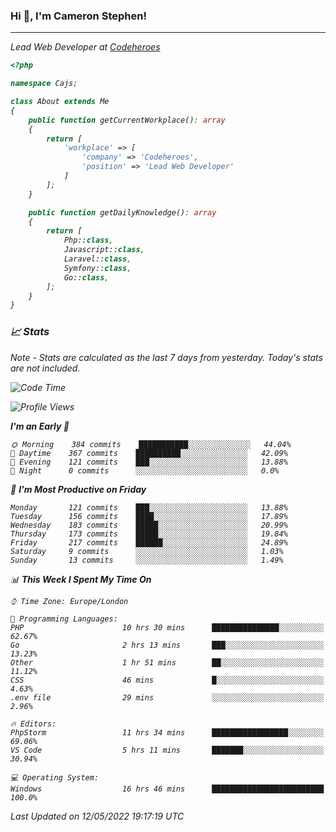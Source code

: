 ### Hi 👋, I'm Cameron Stephen!
<hr>
<p><em>Lead Web Developer at <a href="https://codeheroes.co.uk">Codeheroes</a></p>


```php
<?php

namespace Cajs;

class About extends Me
{
    public function getCurrentWorkplace(): array
    {
        return [
            'workplace' => [
                'company' => 'Codeheroes',
                'position' => 'Lead Web Developer'
            ]
        ];
    }

    public function getDailyKnowledge(): array
    {
        return [
            Php::class,
            Javascript::class,
            Laravel::class,
            Symfony::class,
            Go::class,
        ];
    }
}
```

### 📈 Stats
<p><em>Note - Stats are calculated as the last 7 days from yesterday. Today's stats are not included.</em></p>


<!--START_SECTION:waka-->
![Code Time](http://img.shields.io/badge/Code%20Time-2%2C858%20hrs%2051%20mins-blue)

![Profile Views](http://img.shields.io/badge/Profile%20Views-0-blue)

**I'm an Early 🐤** 

```text
🌞 Morning    384 commits    ███████████░░░░░░░░░░░░░░   44.04% 
🌆 Daytime    367 commits    ██████████░░░░░░░░░░░░░░░   42.09% 
🌃 Evening    121 commits    ███░░░░░░░░░░░░░░░░░░░░░░   13.88% 
🌙 Night      0 commits      ░░░░░░░░░░░░░░░░░░░░░░░░░   0.0%

```
📅 **I'm Most Productive on Friday** 

```text
Monday       121 commits    ███░░░░░░░░░░░░░░░░░░░░░░   13.88% 
Tuesday      156 commits    ████░░░░░░░░░░░░░░░░░░░░░   17.89% 
Wednesday    183 commits    █████░░░░░░░░░░░░░░░░░░░░   20.99% 
Thursday     173 commits    █████░░░░░░░░░░░░░░░░░░░░   19.84% 
Friday       217 commits    ██████░░░░░░░░░░░░░░░░░░░   24.89% 
Saturday     9 commits      ░░░░░░░░░░░░░░░░░░░░░░░░░   1.03% 
Sunday       13 commits     ░░░░░░░░░░░░░░░░░░░░░░░░░   1.49%

```


📊 **This Week I Spent My Time On** 

```text
⌚︎ Time Zone: Europe/London

💬 Programming Languages: 
PHP                      10 hrs 30 mins      ███████████████░░░░░░░░░░   62.67% 
Go                       2 hrs 13 mins       ███░░░░░░░░░░░░░░░░░░░░░░   13.23% 
Other                    1 hr 51 mins        ██░░░░░░░░░░░░░░░░░░░░░░░   11.12% 
CSS                      46 mins             █░░░░░░░░░░░░░░░░░░░░░░░░   4.63% 
.env file                29 mins             ░░░░░░░░░░░░░░░░░░░░░░░░░   2.96%

🔥 Editors: 
PhpStorm                 11 hrs 34 mins      █████████████████░░░░░░░░   69.06% 
VS Code                  5 hrs 11 mins       ███████░░░░░░░░░░░░░░░░░░   30.94%

💻 Operating System: 
Windows                  16 hrs 46 mins      █████████████████████████   100.0%

```


 Last Updated on 12/05/2022 19:17:19 UTC
<!--END_SECTION:waka-->
